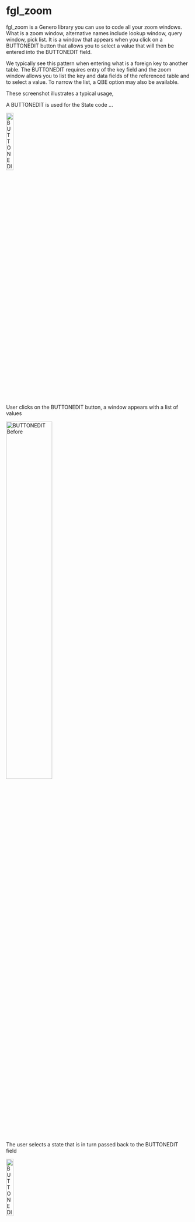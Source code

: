 # fgl_zoom
fgl_zoom is a Genero library you can use to code all your zoom windows.  What is a zoom window, alternative names include lookup window, query window, pick list.  It is a window that appears when you click on a BUTTONEDIT button that allows you to select a value that will then be entered into the BUTTONEDIT field.

We typically see this pattern when entering what is a foreign key to another table.  The BUTTONEDIT requires entry of the key field and the zoom window allows you to list the key and data fields of the referenced table and to select a value.  To narrow the list, a QBE option may also be available.

These screenshot illustrates a typical usage,

A BUTTONEDIT is used for the State code ...

<img alt="BUTTONEDIT Before" src="https://user-images.githubusercontent.com/13615993/32300328-e806e524-bfbd-11e7-8ac8-462e1e3f0cc3.png" width="20%" />

User clicks on the BUTTONEDIT button, a window appears with a list of values

<img alt="BUTTONEDIT Before" src="https://user-images.githubusercontent.com/13615993/32300325-e7c75026-bfbd-11e7-9919-cd03c6d34b28.png" width="50%" />


The user selects a state that is in turn passed back to the BUTTONEDIT field

<img alt="BUTTONEDIT After" src="https://user-images.githubusercontent.com/13615993/32300324-e7880a92-bfbd-11e7-9e13-6dbfee2e7c9d.png" width="20%" />

Sometimes you may even display a description as well

<img alt="BUTTONEDIT After with description" src="https://user-images.githubusercontent.com/13615993/32300323-e74bc6c2-bfbd-11e7-9ca9-52b2ca83df9d.png" width="20%" />

If the list of values is long, before you display the list, you may enter some QBE Criteria to reduce the number of values displayed in the list

<img alt="QBE Window" src="https://user-images.githubusercontent.com/13615993/32300545-db563e78-bfbe-11e7-875b-3cd4d47463da.png" width="50%" />

## Why Use fgl_zoom

For the pattern decribed previously, for each these zoom windows, we would typically see a FUNCTION with a FOREACH to read the database, a DISPLAY ARRAY to list values, and an OPEN WINDOW, and .per for the UI.  We would see one of these for EACH zoom window and this code will typically be repetitive/duplicated making maintenance expensive.

So say you had 100 zoom windows, instead of 100 functions, 100 forms, 100 database cursors, 100 display arrays, with fgl_zoom there is a single library with one lot of database code, one lot of UI code etc.  This ensures a consistent user interface and makes code maintenance a lot cheaper.

## How to Use fgl_zoom_test

The fgl_zoom_test program consists of a form of three tabs

### Example

Illustrates potential uses.  Click on the BUTTONEDIT button and note the window that appears.  To view the 4gl source the junior developer would require, click on the View Source button.  In most cases, it is less than a screenful of 4gl source.  In the following screenshots, the list on the left is coded by the code you see on the right.

<img alt="State Code Example" src="https://user-images.githubusercontent.com/13615993/32302337-01c13ad8-bfc7-11e7-82c9-b765a240dd83.png" width="50%" /><img alt="Source Example" src="https://user-images.githubusercontent.com/13615993/32302336-018d7202-bfc7-11e7-8407-eb89ac8c4520.png" width="50%" />

<img alt="More complex Customer Code Example" src="https://user-images.githubusercontent.com/13615993/32302335-0157e4a2-bfc7-11e7-99bd-52e742061c2b.png" width="50%" /><img alt="Source Example" src="https://user-images.githubusercontent.com/13615993/32302334-0122e004-bfc7-11e7-8e75-9138f509d66f.png" width="50%" />

<img alt="Auto Example" src="https://user-images.githubusercontent.com/13615993/32302333-00ebeb94-bfc7-11e7-90f5-34c592a48599.png" width="50%" /><img alt="Source Example" src="https://user-images.githubusercontent.com/13615993/32302332-00b4d4c4-bfc7-11e7-8225-0be7def2ec5c.png" width="50%" />

### Functional Test
fgl_zoom has a number of configuration parameters.  The functional test tab is used to test each of these parameters in isolation.  You can also look at the source to see the function name and expected parameters. 
<img alt="Functional Test Screenshot" src="https://user-images.githubusercontent.com/13615993/32301120-6c2c39f0-bfc1-11e7-981b-5ba19384dea7.png" width="50%" />

### Custom
The custom tab allows you to experiment and create some fgl_zoom code.  

Enter the appropriate parameter 

<img alt="Custom Initial Screen" src="https://user-images.githubusercontent.com/13615993/32301118-6bf1e016-bfc1-11e7-8fdb-a597c80244a6.png" width="50%" />

Click Execute to run the resultant zoom window(s)

<img alt="Custom QBE Screen" src="https://user-images.githubusercontent.com/13615993/32301116-6ba46304-bfc1-11e7-8e7c-531323da4362.png" width="50%" />

<img alt="Custom List Screen" src="https://user-images.githubusercontent.com/13615993/32301115-6b69af0c-bfc1-11e7-9852-47e80d49d881.png" width="50%" />

View Source to see the 4gl source required in your program.

<img alt="Custom View Source" src="https://user-images.githubusercontent.com/13615993/32301114-6b332676-bfc1-11e7-99c0-a0779e27f8a2.png" width="50%" />

## Options

For these refer to the Configuration Tab, or the Functional Test Tab to observe the difference in behaviour.

### SQL
The SQL to be used to access the database.  There are two placeholders.  Enter %1 to indicate where the where clause generated by the QBE Window is to be inserted into the SQL.  Use %2 to generate the column list from the column definitions below.   A typical value maybe something like SELECT %2 FROM tablename WHERE %1 ORDER BY id

### Derive Columns From SQL (Auto)
Check to derive the column data from the SQL parameter

### Window TITLE
Title to appear in the QBE and List Window

### Cancel Value
If the user selects cancel, what is the value returned.  Typically populated with FGL_DIALOG_GETBUFFER() so as not to remvoe the existing value.

### Disable QBE Window
Set to TRUE to disable the QBE Window.  This means that all the values that match the entered SQL will appear in the List Window.

### Disable List Window
Set to TRUE to disable the List Window.  This means that the where clause generated by the QBE is the value returned.

### Select First Window
Determine if the QBE or List Window is the first window shown.  Default is QBE Window.

### AutoSelect
If only one row is returned by the display, do not display the List Window and return immediately with that one value.

### Multiple Rows Returned
Set to TRUE if you want to allow the user to select multiple rows.  

### Maximum Rows Returned
Put a restriction on maximum number of rows returned.

### Freeze Columns
Allow a certian number of columns to be frozen so that they are always in view and not scrolled out

### Force QBE
Set to TRUE if you want to force the user to enter at least one value in a QBE field

### Columns
The remainging properties are duplicated for each column.  To quickly define column information, there are two functions which may help.

If you call fgl_zoom.column_auto_set(), it will derive all the column data from the columns you enter in the sql_set() function.  In this instance, title is replaced by the column name with _ turned to spaces and the first letter of each word capitalised.

The other function which can aid developer productivity is the column_quick_set() function.  Called once for each column, it takes 5 parameters...
an index integer
column name
a one character code c,d,f,i for the database type, char, date, float, integer respectively
a width
a title
... and saves typing each of these functions.

### Column - Column
Name of the database column as used in SQL statement.

### Column - Title
Title of the column, appears as the column header.

### Column - Width
The initial display width to be used for the column

### Column - Format
For numeric and date data, the format to be used.

### Column - Datatype
The datatype of the column.  We don't need exact datatype but need to differentitate Character, Date, Integer, Numeric for sorting and display purposes.

### Column - Justify
The justification left, right, center used for the column.

### Column - Exclude QBE
Set to TRUE if you do not want to see the column appear in the QBE Window.

### Column - Exclude List
Set to TRUE if you do not want to the see the column in the list of results.

### Column - Include
Set to TRUE to include the value in the result set.  Typically you would ensure that one column has this set to TRUE although you can set it in multiple columns for composite keys, or if you want to return code and matching description values.

### Column - QBE Default
Initial value to be used in the QBE field.

### Column - Force
Require the user to enter a value in the QBE for that column.

## Compatability

The use of Dynamic Dialogs will make it difficult to port this code to Genero versions prior to 3.00.  The module was originally written using Genero 2.30 so if you use GitHub to retrieve old versions of the code, you can probably put something together but I would suggest you upgrade to at least 3.00.

## Install

To incorporate fgl_zoom into your own application.

Compile and llace fgl_zoom.42m, fgl_zoom.42s where they will be
found by FGLLDPATH, FGLRESOURCEPATH, DBPATH etc. as used by your application.

Merge the contents of fgl_zoom_test.4st into your applications own style file.
You may wish to amend the styles used in fgl_zoom_test.4st so that it matches 
your own applications look and feel.

Merge the contents of fgl_zoom.str into your own string localization mechanism.
You could do as the test program does and simple add fgl_zoom.42s to the list of
specified files by the fglrun.localization.file settings in FGLPROFILE.


## Coding Notes

It is intended that you would create some wrapper routines that wrap around 
a series of fgl_zoom calls e.g.

    IMPORT FGL fgl_zoom

    FUNCTION zoom_tabid()
        DEFINE tabid INTEGER
        CALL fgl_zoom.init()
        CALL fgl_zoom.sql_set("SELECT tabid, tabname FROM systables WHERE %1")
        CALL fgl_zoom.column_quick_set(1,"tabid","i",4,"ID")  
        CALL fgl_zoom.column_quick_set(2,"tabname","c",20,"Name")
        CALL fgl_zoom.call() RETURNING tabid
        RETURN tabid
    END FUNCTION

and you would call your wrapper routine from your DIALOG statements e.g.

    ON ACTION zoom INFIELD tabid
        LET tabid = zoom_tabid()

Intended usage would follow this broad pattern.

To clear the fgl_zoom settings, use the following call

    CALL fgl_zoom.init()

To configure, you can use one or more of the following functions

    CALL fgl_zoom.sql_set(sql)                - define the SQL used in the zoom.  This SQL should have %1 where the where clause will be substituted with the result of the QBE.  Optionally you can also include a %2 in place of the columns e.g. SELECT %2, and the columns will be populated from the additional column definition functions.
    CALL fgl_zoom.title_set(STRING)           - set the title of the zoom window
    CALL fgl_zoom.cancelvalue_set(STRING)     - the value to return if user cancels 
    CALL fgl_zoom.noqbe_set(BOOLEAN)          - set to true if you dont want the QBE window to appear
    CALL fgl_zoom.nolist_set(BOOLEAN)         - set to true if you dont want the List of results to appear
    CALL fgl_zoom.gotolist_set(BOOLEAN)       - set to true to dislay the results first without initially doing a QBE
    CALL fgl_zoom.autoselect_set(BOOLEAN)     - set to true if you want the window to return immediately if only row is found
    CALL fgl_zoom.multiplerow_set(BOOLEAN)    - set to true to allow the user to select multiple row

For each column specified in the call to fgl_zoom.sql_set() you would specify one or more of the following functions

    CALL fgl_zoom.column_column_set(COLUMN, STRING)           - The SQL column name
    CALL fgl_zoom.column_title_set(COLUMN, STRING)            - The title of the column
    CALL fgl_zoom.column_format_set(COLUMN, STRING)           - The format to display the column
    CALL fgl_zoom.column_datatypec_set(COLUMN, ["c"|"d"|"f"|"i"]) - Set the datatype of the column, (c)har, (d)ate, (f)loat, (i)nteger
    CALL fgl_zoom.column_width_set(COLUMN, INTEGER)           - The width of the column
    CALL fgl_zoom.column_justify_set(COLUMN, ["left"|"right"|"center"]) - Set the justification of the column
    CALL fgl_zoom.column_excludeqbe_set(COLUMN, BOOLEAN)      - Set to true to exclude column from QBE
    CALL fgl_zoom.column_excludelist_set(COLUMN, BOOLEAN)     - Set to true to exclude column from result list)
    CALL fgl_zoom.column_includeinresult_set(COLUMN, BOOLEAN) - Set to true to include column in return values
    CALL fgl_zoom.column_qbedefault_set(COLUMN, STRING)       - Default expression to set in QBE field

To ease programming an ease of access function is provided to set a column 
quickly in one line

    CALL fgl_zoom.column_quick_set(COLUMN,column_name, datatypec, width, title)

This calls column_column_set, column_datatypec_set, column_width_set, 
column_title_set as well as callling column_justify_set(right) if it is a 
numeric field.  It also sets includeinresult_set to TRUE for the first column, FALSE
for the other columns

To execute the zoom window, there is a choice of 2 methods

    CALL fgl_zoom.call() RETURNING STRING - Execute the zoom window and return the value in the first column of the first row selected

OR

    CALL fgl_zoom.execute()               - Execute the zoom window

You then make one or more of the following calls to get the values selected and additional info

    CALL fgl_zoom.result_get(ROW,COLUMN) RETURNING STRING  - Return the value in the specified ROW,COLUMN of the selected rows
    CALL fgl_zoom.result_length_get() RETURNING INTEGER    - Return the number of rows selected

    CALL fgl_zoom.where_get() RETURNING STRING             - Return the QBE clause generated in the QBE screen
    CALL fgl_zoom.qbe_get() RETURNING STRING               - Return the selected values pipe delimited suitable for inclusion in a CONSTRUCT field
    CALL fgl_zoom.result_rowlength_get() RETURNING INTEGER - Return the number of columns in the result selected



The following is an examle of a simple zoom window call

    CALL fgl_zoom.init()
    CALL fgl_zoom.sql_set("SELECT tabid, tabname FROM systables WHERE %1")
    CALL fgl_zoom.column_quick_set(1,"tabid","i",4,"ID")  
    CALL fgl_zoom.column_quick_set(2,"tabname","c",20,"Name")
    CALL fgl_zoom.call() RETURNING tabid

## Inspiration

The routines here are based on Quanta's query_win().  This can be found in
the IIUG repository (http://www.iiug.org/software/index_I4GL.html)

Century also had a similar routine that ran off database entries.  It would be
possible to implement these routines to run off some database or XML 
configuration so that changes didn't require compilation.
